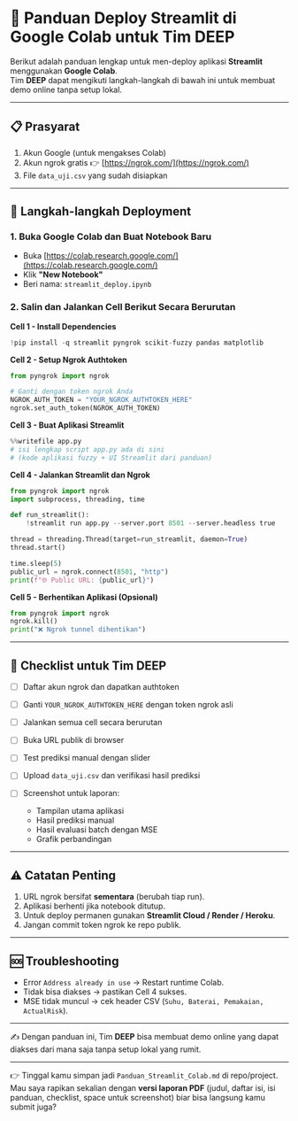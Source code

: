 # 📘 Panduan Deploy Streamlit di Google Colab untuk Tim DEEP

Berikut adalah panduan lengkap untuk men-deploy aplikasi **Streamlit** menggunakan **Google Colab**.  
Tim **DEEP** dapat mengikuti langkah-langkah di bawah ini untuk membuat demo online tanpa setup lokal.

---

## 📋 Prasyarat
1. Akun Google (untuk mengakses Colab)  
2. Akun ngrok gratis 👉 [https://ngrok.com/](https://ngrok.com/)  
3. File `data_uji.csv` yang sudah disiapkan  

---

## 🚀 Langkah-langkah Deployment

### 1. Buka Google Colab dan Buat Notebook Baru
- Buka [https://colab.research.google.com/](https://colab.research.google.com/)  
- Klik **"New Notebook"**  
- Beri nama: `streamlit_deploy.ipynb`  

### 2. Salin dan Jalankan Cell Berikut Secara Berurutan

**Cell 1 - Install Dependencies**
```python
!pip install -q streamlit pyngrok scikit-fuzzy pandas matplotlib
```

**Cell 2 - Setup Ngrok Authtoken**

```python
from pyngrok import ngrok

# Ganti dengan token ngrok Anda
NGROK_AUTH_TOKEN = "YOUR_NGROK_AUTHTOKEN_HERE"
ngrok.set_auth_token(NGROK_AUTH_TOKEN)
```

**Cell 3 - Buat Aplikasi Streamlit**

```python
%%writefile app.py
# isi lengkap script app.py ada di sini
# (kode aplikasi fuzzy + UI Streamlit dari panduan)
```

**Cell 4 - Jalankan Streamlit dan Ngrok**

```python
from pyngrok import ngrok
import subprocess, threading, time

def run_streamlit():
    !streamlit run app.py --server.port 8501 --server.headless true

thread = threading.Thread(target=run_streamlit, daemon=True)
thread.start()

time.sleep(5)
public_url = ngrok.connect(8501, "http")
print(f"🌐 Public URL: {public_url}")
```

**Cell 5 - Berhentikan Aplikasi (Opsional)**

```python
from pyngrok import ngrok
ngrok.kill()
print("❌ Ngrok tunnel dihentikan")
```

---

## 📸 Checklist untuk Tim DEEP

* [ ] Daftar akun ngrok dan dapatkan authtoken
* [ ] Ganti `YOUR_NGROK_AUTHTOKEN_HERE` dengan token ngrok asli
* [ ] Jalankan semua cell secara berurutan
* [ ] Buka URL publik di browser
* [ ] Test prediksi manual dengan slider
* [ ] Upload `data_uji.csv` dan verifikasi hasil prediksi
* [ ] Screenshot untuk laporan:

  * Tampilan utama aplikasi
  * Hasil prediksi manual
  * Hasil evaluasi batch dengan MSE
  * Grafik perbandingan

---

## ⚠️ Catatan Penting

1. URL ngrok bersifat **sementara** (berubah tiap run).
2. Aplikasi berhenti jika notebook ditutup.
3. Untuk deploy permanen gunakan **Streamlit Cloud / Render / Heroku**.
4. Jangan commit token ngrok ke repo publik.

---

## 🆘 Troubleshooting

* Error `Address already in use` → Restart runtime Colab.
* Tidak bisa diakses → pastikan Cell 4 sukses.
* MSE tidak muncul → cek header CSV (`Suhu, Baterai, Pemakaian, ActualRisk`).

---

✍️ Dengan panduan ini, Tim **DEEP** bisa membuat demo online yang dapat diakses dari mana saja tanpa setup lokal yang rumit.

---

👉 Tinggal kamu simpan jadi `Panduan_Streamlit_Colab.md` di repo/project.  
Mau saya rapikan sekalian dengan **versi laporan PDF** (judul, daftar isi, isi panduan, checklist, space untuk screenshot) biar bisa langsung kamu submit juga?
